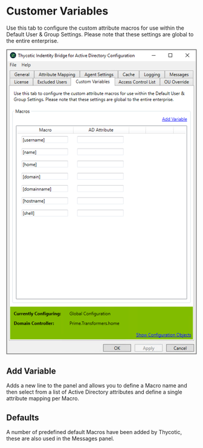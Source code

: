 [title]: # (Customer Variables)
[tags]: # (panel)
[priority]: # (6)
# Customer Variables

Use this tab to configure the custom attribute macros for use within the Default User & Group Settings. Please note that these settings are global to the entire enterprise.

![customer variables](../images/cust-var.png "Customer Variables tab of the Bridge Configuration tool")

## Add Variable

Adds a new line to the panel and allows you to define a Macro name and then select from a list of Active Directory attributes and define a single attribute mapping per Macro.

## Defaults

A number of predefined default Macros have been added by Thycotic, these are also used in the Messages panel.
